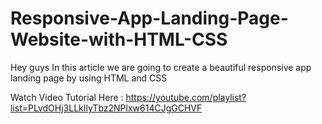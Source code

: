 # Responsive-App-Landing-Page-Website-with-HTML-CSS
Hey guys In this article we are going to create a beautiful responsive app landing page by using HTML and CSS

Watch Video Tutorial Here : https://youtube.com/playlist?list=PLvdOHj3LLkIlyTbz2NPlxw614CJgGCHVF
